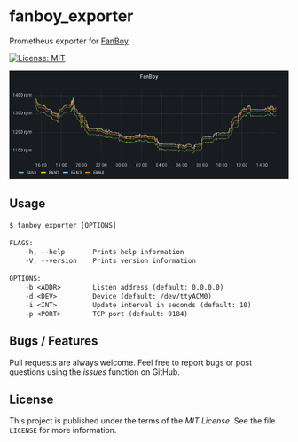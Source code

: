 # fanboy_exporter

Prometheus exporter for [FanBoy](https://github.com/lynix/fanboy)

[![License: MIT](https://img.shields.io/badge/License-MIT-blue.svg)](https://opensource.org/licenses/MIT)

![Example](https://github.com/lynix/fanboy_exporter/blob/master/grafana.png)


## Usage

```
$ fanboy_exporter [OPTIONS]

FLAGS:
    -h, --help       Prints help information
    -V, --version    Prints version information

OPTIONS:
    -b <ADDR>        Listen address (default: 0.0.0.0)
    -d <DEV>         Device (default: /dev/ttyACM0)
    -i <INT>         Update interval in seconds (default: 10)
    -p <PORT>        TCP port (default: 9184)
```

## Bugs / Features

Pull requests are always welcome. Feel free to report bugs or post questions
using the *issues* function on GitHub.


## License

This project is published under the terms of the *MIT License*. See the file
`LICENSE` for more information.
